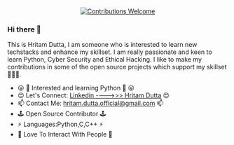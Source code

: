 <p align="center">
<br/><a href="#contributing"><img alt="Contributions Welcome" src="https://img.shields.io/badge/contributions-welcome-brightgreen?style=for-the-badge&labelColor=black&logo=github"></a>
</p>

### Hi there 👋

This is Hritam Dutta, I am someone who is interested to learn new techstacks and enhance my skillset. I am really passionate and keen to learn Python, Cyber Security and Ethical Hacking. I like to make my contributions in some of the open source projects which support my skillset💝💖💝. 
<ul>
  <li>😝 🐍 Interested and learning Python 🐍 😝</li>
  <li>😍 Let's Connect: <a href="https://www.linkedin.com/in/hritam-dutta06/">Linkedin ---->>> Hritam Dutta</a> 😍</li> 
  <li>📫 Contact Me: <a href="mailto:hritam.dutta.official@gmail.com">hritam.dutta.official@gmail.com</a> 📫</li>
  <li>🕹️ Open Source Contributor 🕹️</li>
  <li>⚡ Languages:Python,C,C++ ⚡</li>
  <li>🥰 Love To Interact With People 🥰</li>
</ul>
